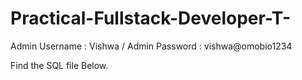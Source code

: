 # Practical-Fullstack-Developer-T-
Admin Username : Vishwa /
Admin Password : vishwa@omobio1234

Find the SQL file Below.
